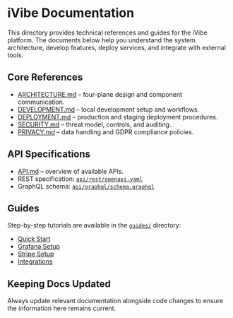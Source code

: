 # iVibe Documentation

This directory provides technical references and guides for the iVibe platform. The documents below help you understand the system architecture, develop features, deploy services, and integrate with external tools.

## Core References
- [ARCHITECTURE.md](ARCHITECTURE.md) – four-plane design and component communication.
- [DEVELOPMENT.md](DEVELOPMENT.md) – local development setup and workflows.
- [DEPLOYMENT.md](DEPLOYMENT.md) – production and staging deployment procedures.
- [SECURITY.md](SECURITY.md) – threat model, controls, and auditing.
- [PRIVACY.md](PRIVACY.md) – data handling and GDPR compliance policies.

## API Specifications
- [API.md](API.md) – overview of available APIs.
- REST specification: [`api/rest/openapi.yaml`](api/rest/openapi.yaml)
- GraphQL schema: [`api/graphql/schema.graphql`](api/graphql/schema.graphql)

## Guides
Step-by-step tutorials are available in the [`guides/`](guides) directory:
- [Quick Start](guides/quick-start.md)
- [Grafana Setup](guides/grafana-setup.md)
- [Stripe Setup](guides/stripe-setup.md)
- [Integrations](guides/integrations.md)

## Keeping Docs Updated
Always update relevant documentation alongside code changes to ensure the information here remains current.
